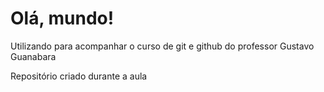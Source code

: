 # Olá, mundo!
 Utilizando para acompanhar o curso de git e github do professor Gustavo Guanabara

 Repositório criado durante a aula